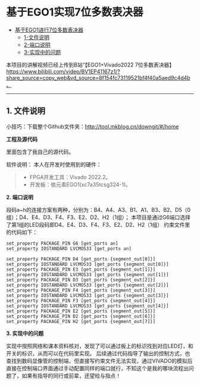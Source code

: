# 基于EGO1实现7位多数表决器

- [基于EGO1进行7位多数表决器](#基于EGO1实现7位多数表决器)
  - [1-文件说明](#1-文件说明)
  - [2-端口说明](#2-端口说明)
  - [3-实现中的问题](#3-实现中的问题)

本项目的讲解视频已经上传到B站“【EGO1+Vivado2022 7位多数表决器】 https://www.bilibili.com/video/BV1EP41167z1/?share_source=copy_web&vd_source=8f154fc73119521bf4f40a5aed9c4d4b。

***
## 1. 文件说明

小技巧：下载整个Github文件夹：http://tool.mkblog.cn/downgit/#/home

**工程及源代码**

里面包含了我自己的源代码。

软件说明：
本人在开发时使用到的硬件：
> - FPGA开发工具：Vivado 2022.2。
> - 开发板：依元素EGO1(xc7a35tcsg324-1)。


**2. 端口说明**

段码a~h的连接方案有两种，分别为：B4、A4、A3、B1、A1、B3、B2、D5（0组）；D4、E4、D3、F4、F3、E2、D2、H2（1组）；
本项目是通过G6端口选择了第1组的LED段码即D4、E4、D3、F4、F3、E2、D2、H2（1组）
约束文件里的代码如下：
```
set_property PACKAGE_PIN G6 [get_ports an]
set_property IOSTANDARD LVCMOS33 [get_ports an]

set_property PACKAGE_PIN D4 [get_ports {segment_out[0]}]
set_property IOSTANDARD LVCMOS33 [get_ports {segment_out[0]}]
set_property PACKAGE_PIN E3 [get_ports {segment_out[1]}]
set_property IOSTANDARD LVCMOS33 [get_ports {segment_out[1]}]
set_property PACKAGE_PIN D3 [get_ports {segment_out[2]}]
set_property IOSTANDARD LVCMOS33 [get_ports {segment_out[2]}]
set_property PACKAGE_PIN F4 [get_ports {segment_out[3]}]
set_property IOSTANDARD LVCMOS33 [get_ports {segment_out[3]}]
set_property PACKAGE_PIN F3 [get_ports {segment_out[4]}]
set_property IOSTANDARD LVCMOS33 [get_ports {segment_out[4]}]
set_property PACKAGE_PIN E2 [get_ports {segment_out[5]}]
set_property PACKAGE_PIN D2 [get_ports {segment_out[6]}]
set_property PACKAGE_PIN H2 [get_ports {segment_out[7]}]
```
**3. 实现中的问题**

实现中按照网络和课本资料核对，发现了可以通过板上的标识找到对应LED灯，和开关的标识，从而可以在代码里实现。
后续通过代码指导了输出的控制方式，也查找到数码显像管的控制端，但直接写约束文件无法实现，通过VIVADO的模拟后直接在控制端口界面通过手动配置同样的端口就行，不知这个是我的哪块流程出问题了，如果有指导的同行或前辈，还望给与指点！
